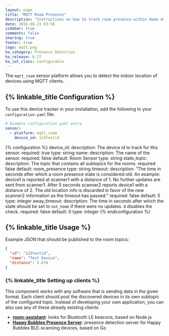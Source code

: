 ```yaml
---
layout: page
title: "MQTT Room Presence"
description: "Instructions on how to track room presence within Home Assistant."
date: 2016-08-21 03:58
sidebar: true
comments: false
sharing: true
footer: true
logo: mqtt.png
ha_category: Presence Detection
ha_release: 0.27
ha_iot_class: Configurable
---
```


The `mqtt_room` sensor platform allows you to detect the indoor location of devices using MQTT clients.

## {% linkable_title Configuration %}

To use this device tracker in your installation, add the following to your `configuration.yaml` file:

```yaml
# Example configuration.yaml entry
sensor:
  - platform: mqtt_room
    device_id: 123testid
```

{% configuration %}
device_id:
  description: The device id to track for this sensor.
  required: true
  type: string
name:
  description: The name of the sensor.
  required: false
  default: Room Sensor
  type: string
state_topic:
  description: The topic that contains all subtopics for the rooms.
  required: false
  default: room_presence
  type: string
timeout:
  description: "The time in seconds after which a room presence state is considered old. An example: device1 is reported at scanner1 with a distance of 1. No further updates are sent from scanner1. After 5 seconds scanner2 reports device1 with a distance of 2. The old location info is discarded in favor of the new scanner2 information as the timeout has passed."
  required: false
  default: 5
  type: integer
away_timeout:
  description: The time in seconds after which the state should be set to `not_home` if there were no updates. `0` disables the check.
  required: false
  default: 0
  type: integer
{% endconfiguration %}

## {% linkable_title Usage %}

Example JSON that should be published to the room topics:

```json
{
  "id": "123testid",
  "name": "Test Device",
  "distance": 5.678
}
```

### {% linkable_title Setting up clients %}

This component works with any software that is sending data in the given format. Each client should post the discovered devices in its own subtopic of the configured topic.
Instead of developing your own application, you can also use any of these already existing clients:

- [**room-assistant**](https://github.com/mKeRix/room-assistant): looks for Bluetooth LE beacons, based on Node.js
- [**Happy Bubbles Presence Server**](https://github.com/happy-bubbles/presence): presence detection server for Happy Bubbles BLE-scanning devices, based on Go
